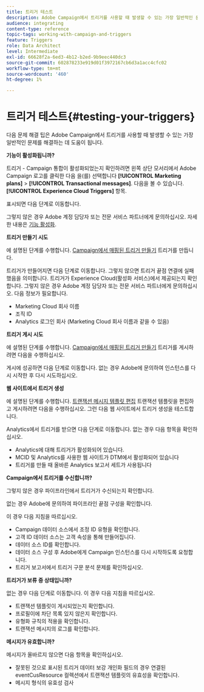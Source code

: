 ```yaml
---
title: 트리거 테스트
description: Adobe Campaign에서 트리거를 사용할 때 발생할 수 있는 가장 일반적인 문제를 해결하는 데 도움이 되는 문제 해결 팁을 알아봅니다.
audience: integrating
content-type: reference
topic-tags: working-with-campaign-and-triggers
feature: Triggers
role: Data Architect
level: Intermediate
exl-id: 66628f2a-6ed3-4b12-b2ed-9b9eec440dc3
source-git-commit: 602878233e919d01f3972167cb6d3a1acc4cfc02
workflow-type: tm+mt
source-wordcount: '460'
ht-degree: 1%

---
```


# 트리거 테스트{#testing-your-triggers}

다음 문제 해결 팁은 Adobe Campaign에서 트리거를 사용할 때 발생할 수 있는 가장 일반적인 문제를 해결하는 데 도움이 됩니다.

**기능이 활성화됩니까?**

트리거 - Campaign 통합이 활성화되었는지 확인하려면 왼쪽 상단 모서리에서 Adobe Campaign 로고를 클릭한 다음 을(를) 선택합니다 **[!UICONTROL Marketing plans]** > **[!UICONTROL Transactional messages]**. 다음을 볼 수 있습니다. **[!UICONTROL Experience Cloud Triggers]** 항목.

표시되면 다음 단계로 이동합니다.

그렇지 않은 경우 Adobe 계정 담당자 또는 전문 서비스 파트너에게 문의하십시오. 자세한 내용은 [기능 활성화](../../integrating/using/configuring-triggers-in-experience-cloud.md#activating-the-functionality).

**트리거 만들기 시도**

에 설명된 단계를 수행합니다. [Campaign에서 매핑된 트리거 만들기](../../integrating/using/using-triggers-in-campaign.md#creating-a-mapped-trigger-in-campaign) 트리거를 만듭니다.

트리거가 만들어지면 다음 단계로 이동합니다. 그렇지 않으면 트리거 끝점 연결에 실패했음을 의미합니다. 트리거가 Experience Cloud(활성화 서비스)에서 제공되는지 확인합니다. 그렇지 않은 경우 Adobe 계정 담당자 또는 전문 서비스 파트너에게 문의하십시오. 다음 정보가 필요합니다.

* Marketing Cloud 회사 이름
* 조직 ID
* Analytics 로그인 회사 (Marketing Cloud 회사 이름과 같을 수 있음)

**트리거 게시 시도**

에 설명된 단계를 수행합니다. [Campaign에서 매핑된 트리거 만들기](../../integrating/using/using-triggers-in-campaign.md#creating-a-mapped-trigger-in-campaign) 트리거를 게시하려면 다음을 수행하십시오.

게시에 성공하면 다음 단계로 이동합니다. 없는 경우 Adobe에 문의하여 인스턴스를 다시 시작한 후 다시 시도하십시오.

**웹 사이트에서 트리거 생성**

에 설명된 단계를 수행합니다. [트랜잭션 메시지 템플릿 편집](../../integrating/using/using-triggers-in-campaign.md#editing-the-transactional-message-template) 트랜잭션 템플릿을 편집하고 게시하려면 다음을 수행하십시오. 그런 다음 웹 사이트에서 트리거 생성을 테스트합니다.

Analytics에서 트리거를 받으면 다음 단계로 이동합니다. 없는 경우 다음 항목을 확인하십시오.

* Analytics에 대해 트리거가 활성화되어 있습니다.
* MCID 및 Analytics를 사용한 웹 사이트가 DTM에서 활성화되어 있습니다
* 트리거를 만들 때 올바른 Analytics 보고서 세트가 사용됩니다

**Campaign에서 트리거를 수신합니까?**

그렇지 않은 경우 파이프라인에서 트리거가 수신되는지 확인합니다.

없는 경우 Adobe에 문의하여 파이프라인 끝점 구성을 확인합니다.

이 경우 다음 지침을 따르십시오.

* Campaign 데이터 소스에서 조정 ID 유형을 확인합니다.
* 고객 ID 데이터 소스는 고객 속성을 통해 만들어집니다.
* 데이터 소스 ID를 확인합니다.
* 데이터 소스 구성 후 Adobe에게 Campaign 인스턴스를 다시 시작하도록 요청합니다.
* 트리거 보고서에서 트리거 구문 분석 문제를 확인하십시오.

**트리거가 보류 중 상태입니까?**

없는 경우 다음 단계로 이동합니다. 이 경우 다음 지침을 따르십시오.

* 트랜잭션 템플릿이 게시되었는지 확인합니다.
* 프로필이에 차단 목록 있지 않은지 확인합니다.
* 유형화 규칙의 적용을 확인합니다.
* 트랜잭션 메시지의 로그를 확인합니다.

**메시지가 유효합니까?**

메시지가 올바르지 않으면 다음 항목을 확인하십시오.

* 잘못된 것으로 표시된 트리거 데이터 보강 개인화 필드의 경우 연결된 eventCusResource 컬렉션에서 트랜잭션 템플릿의 유효성을 확인합니다.
* 메시지 형식의 유효성 검사
